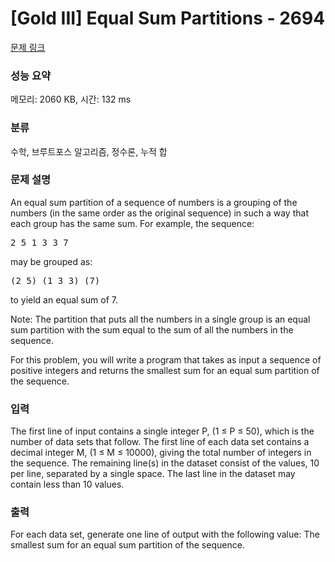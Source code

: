 # [Gold III] Equal Sum Partitions - 2694 

[문제 링크](https://www.acmicpc.net/problem/2694) 

### 성능 요약

메모리: 2060 KB, 시간: 132 ms

### 분류

수학, 브루트포스 알고리즘, 정수론, 누적 합

### 문제 설명

<p>An equal sum partition of a sequence of numbers is a grouping of the numbers (in the same order as the original sequence) in such a way that each group has the same sum. For example, the sequence: </p>

<pre>2 5 1 3 3 7 </pre>

<p>may be grouped as: </p>

<pre>(2 5) (1 3 3) (7) </pre>

<p>to yield an equal sum of 7. </p>

<p>Note: The partition that puts all the numbers in a single group is an equal sum partition with the sum equal to the sum of all the numbers in the sequence. </p>

<p>For this problem, you will write a program that takes as input a sequence of positive integers and returns the smallest sum for an equal sum partition of the sequence. </p>

### 입력 

 <p>The first line of input contains a single integer P, (1 ≤ P ≤ 50), which is the number of data sets that follow. The first line of each data set contains a decimal integer M, (1 ≤ M ≤ 10000), giving the total number of integers in the sequence. The remaining line(s) in the dataset consist of the values, 10 per line, separated by a single space. The last line in the dataset may contain less than 10 values. </p>

### 출력 

 <p>For each data set, generate one line of output with the following value: The smallest sum for an equal sum partition of the sequence. </p>

